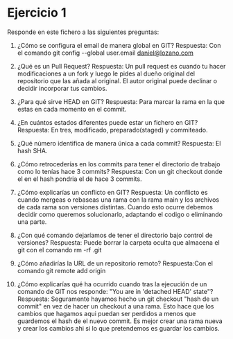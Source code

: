 
Ejercicio 1
===========
Responde en este fichero a las siguientes preguntas: 

1. ¿Cómo se configura el email de manera global en GIT?
Respuesta: Con el comando git config --global user.email daniel@lozano.com

2. ¿Qué es un Pull Request?
Respuesta: Un pull request es cuando tu hacer modificaciones a un fork y luego le pides al dueño original del repositorio que las añada al original. El autor original puede declinar o decidir incorporar tus cambios.

3. ¿Para qué sirve HEAD en GIT?
Respuesta: Para marcar la rama en la que estas en cada momento en el commit.

4. ¿En cuántos estados diferentes puede estar un fichero en GIT?
Respuesta: En tres, modificado, preparado(staged) y commiteado.

5. ¿Qué número identifica de manera única a cada commit?
Respuesta: El hash SHA.

6. ¿Cómo retrocederías en los commits para tener el directorio de trabajo como lo tenías hace 3 commits?
Respuesta: Con un git checkout <hash> donde el en el hash pondria el de hace 3 commits.

7. ¿Cómo explicarías un conflicto en GIT?
Respuesta: Un conflicto es cuando mergeas o rebaseas una rama con la rama main y los archivos de cada rama son versiones distintas. Cuando esto ocurre debemos decidir como queremos solucionarlo, adaptando el codigo o eliminando una parte.

8. ¿Con qué comando dejaríamos de tener el directorio bajo control de versiones?
Respuesta: Puede borrar la carpeta oculta que almacena el git con el comando rm -rf .git

9. ¿Cómo añadirías la URL de un repositorio remoto?
Respuesta:Con el comando  git remote add origin <url del git>

10. ¿Cómo explicarías qué ha ocurrido cuando tras la ejecución de un comando de GIT nos responde: "You are in 'detached HEAD' state"?
Respuesta: Seguramente hayamos hecho un git checkout "hash de un commit" en vez de hacer un checkout a una rama. Esto hace que los cambios que hagamos aqui puedan ser perdidos a menos que guardemos el hash de el nuevo commit. Es mejor crear una rama nueva y crear los cambios ahi si lo que pretendemos es guardar los cambios.

